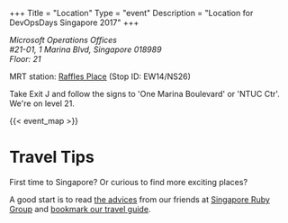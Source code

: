 +++
Title = "Location"
Type = "event"
Description = "Location for DevOpsDays Singapore 2017"
+++
<address>
Microsoft Operations Offices<br>
#21-01, 1 Marina Blvd, Singapore 018989<br>
Floor: 21
</address>

MRT station: [Raffles Place](http://journey.smrt.com.sg/journey/station_info/raffles-place/map/) (Stop ID: EW14/NS26)

Take Exit J and follow the signs to 'One Marina Boulevard' or 'NTUC Ctr'. We're on level 21.

{{< event_map >}}
<br>
# Travel Tips

First time to Singapore? Or curious to find more exciting places?

A good start is to read <a href="https://github.com/rubysg/singapore#getting-around">the advices</a> from our friends at <a href="http://www.meetup.com/Singapore-Ruby-Group/" target="_blank">Singapore Ruby Group</a> and <a href="/events/2015-singapore/location/#how-to-get-to-singapore">bookmark our travel guide</a>.</p>
